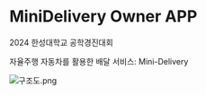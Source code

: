 # MiniDelivery Owner APP
2024 한성대학교 공학경진대회

자율주행 자동차를 활용한 배달 서비스: Mini-Delivery

![구조도.png](..%2F..%2F..%2FDownloads%2F%EA%B5%AC%EC%A1%B0%EB%8F%84.png)

